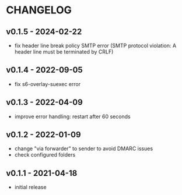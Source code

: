 # CHANGELOG

## v0.1.5 - 2024-02-22
  * fix header line break policy SMTP error (SMTP protocol violation: A header line must be terminated by CRLF)

## v0.1.4 - 2022-09-05
  * fix s6-overlay-suexec error

## v0.1.3 - 2022-04-09
  * improve error handling: restart after 60 seconds

## v0.1.2 - 2022-01-09
  * change "via forwarder" to sender to avoid DMARC issues
  * check configured folders

## v0.1.1 - 2021-04-18
  * initial release